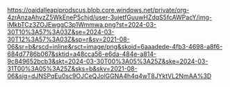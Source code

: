 https://oaidalleapiprodscus.blob.core.windows.net/private/org-4zrAnzaAhvzZ5WkEneP5chjd/user-3ujetfGuuwHZdqS5fcAWPacY/img-iMkbTCz3ZOJEwggC3p1Wmmwa.png?st=2024-03-30T10%3A57%3A03Z&se=2024-03-30T12%3A57%3A03Z&sp=r&sv=2021-08-06&sr=b&rscd=inline&rsct=image/png&skoid=6aaadede-4fb3-4698-a8f6-684d7786b067&sktid=a48cca56-e6da-484e-a814-9c849652bcb3&skt=2024-03-30T00%3A05%3A25Z&ske=2024-03-31T00%3A05%3A25Z&sks=b&skv=2021-08-06&sig=dJNSPqEu0sc9OJCeQJolGGNA4h4q4wT8JYktVL2NmAA%3D